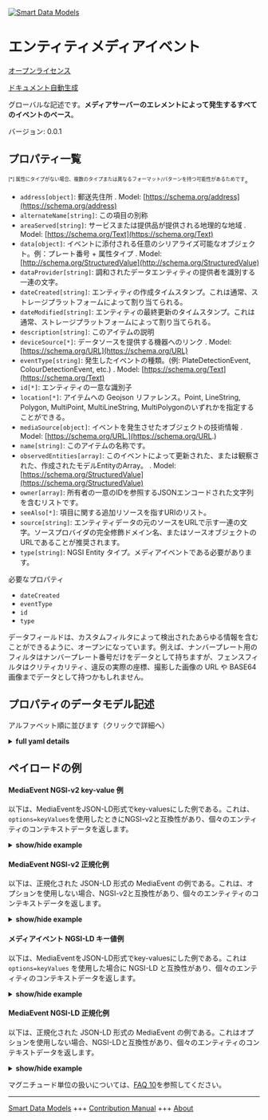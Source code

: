 <!-- 10-Header -->  
[![Smart Data Models](https://smartdatamodels.org/wp-content/uploads/2022/01/SmartDataModels_logo.png "Logo")](https://smartdatamodels.org)  
エンティティメディアイベント  
==============<!-- /10-Header -->  
<!-- 15-License -->  
[オープンライセンス](https://github.com/smart-data-models//dataModel.Multimedia/blob/master/MediaEvent/LICENSE.md)  
[ドキュメント自動生成](https://docs.google.com/presentation/d/e/2PACX-1vTs-Ng5dIAwkg91oTTUdt8ua7woBXhPnwavZ0FxgR8BsAI_Ek3C5q97Nd94HS8KhP-r_quD4H0fgyt3/pub?start=false&loop=false&delayms=3000#slide=id.gb715ace035_0_60)  
<!-- /15-License -->  
<!-- 20-Description -->  
グローバルな記述です。**メディアサーバーのエレメントによって発生するすべてのイベントのベース**。  
バージョン: 0.0.1  
<!-- /20-Description -->  
<!-- 30-PropertiesList -->  

## プロパティ一覧  

<sup><sub>[*] 属性にタイプがない場合、複数のタイプまたは異なるフォーマット/パターンを持つ可能性があるためです</sub></sup>。  
- `address[object]`: 郵送先住所  . Model: [https://schema.org/address](https://schema.org/address)- `alternateName[string]`: この項目の別称  - `areaServed[string]`: サービスまたは提供品が提供される地理的な地域  . Model: [https://schema.org/Text](https://schema.org/Text)- `data[object]`: イベントに添付される任意のシリアライズ可能なオブジェクト。例：プレート番号 + 属性タイプ  . Model: [http://schema.org/StructuredValue](http://schema.org/StructuredValue)- `dataProvider[string]`: 調和されたデータエンティティの提供者を識別する一連の文字。  - `dateCreated[string]`: エンティティの作成タイムスタンプ。これは通常、ストレージプラットフォームによって割り当てられる。  - `dateModified[string]`: エンティティの最終更新のタイムスタンプ。これは通常、ストレージプラットフォームによって割り当てられる。  - `description[string]`: このアイテムの説明  - `deviceSource[*]`: データソースを提供する機器へのリンク  . Model: [https://schema.org/URL](https://schema.org/URL)- `eventType[string]`: 発生したイベントの種類。(例: PlateDetectionEvent, ColourDetectionEvent, etc.)  . Model: [https://schema.org/Text](https://schema.org/Text)- `id[*]`: エンティティの一意な識別子  - `location[*]`: アイテムへの Geojson リファレンス。Point, LineString, Polygon, MultiPoint, MultiLineString, MultiPolygonのいずれかを指定することができる。  - `mediaSource[object]`: イベントを発生させたオブジェクトの技術情報  . Model: [https://schema.org/URL.](https://schema.org/URL.)- `name[string]`: このアイテムの名称です。  - `observedEntities[array]`: このイベントによって更新された、または観察された、作成されたモデルEntityのArray。  . Model: [https://schema.org/StructuredValue](https://schema.org/StructuredValue)- `owner[array]`: 所有者の一意のIDを参照するJSONエンコードされた文字列を含むリストです。  - `seeAlso[*]`: 項目に関する追加リソースを指すURIのリスト。  - `source[string]`: エンティティデータの元のソースをURLで示す一連の文字。ソースプロバイダの完全修飾ドメイン名、またはソースオブジェクトのURLであることが推奨されます。  - `type[string]`: NGSI Entity タイプ。メディアイベントである必要があります。  <!-- /30-PropertiesList -->  
<!-- 35-RequiredProperties -->  
必要なプロパティ  
- `dateCreated`  - `eventType`  - `id`  - `type`  <!-- /35-RequiredProperties -->  
<!-- 40-RequiredProperties -->  
データフィールドは、カスタムフィルタによって検出されたあらゆる情報を含むことができるように、オープンになっています。例えば、ナンバープレート用のフィルタはナンバープレート番号だけをデータとして持ちますが、フェンスフィルタはクリティカリティ、違反の実際の座標、撮影した画像の URL や BASE64 画像までデータとして持つかもしれません。  
<!-- /40-RequiredProperties -->  
<!-- 50-DataModelHeader -->  
## プロパティのデータモデル記述  
アルファベット順に並びます（クリックで詳細へ）  
<!-- /50-DataModelHeader -->  
<!-- 60-ModelYaml -->  
<details><summary><strong>full yaml details</strong></summary>    
```yaml  
MediaEvent:    
  description: 'Base for all events raised by elements in the media server'    
  properties:    
    address:    
      description: 'The mailing address'    
      properties:    
        addressCountry:    
          description: 'Property. The country. For example, Spain. Model:''https://schema.org/addressCountry'''    
          type: string    
        addressLocality:    
          description: 'Property. The locality in which the street address is, and which is in the region. Model:''https://schema.org/addressLocality'''    
          type: string    
        addressRegion:    
          description: 'Property. The region in which the locality is, and which is in the country. Model:''https://schema.org/addressRegion'''    
          type: string    
        postOfficeBoxNumber:    
          description: 'Property. The post office box number for PO box addresses. For example, 03578. Model:''https://schema.org/postOfficeBoxNumber'''    
          type: string    
        postalCode:    
          description: 'Property. The postal code. For example, 24004. Model:''https://schema.org/https://schema.org/postalCode'''    
          type: string    
        streetAddress:    
          description: 'Property. The street address. Model:''https://schema.org/streetAddress'''    
          type: string    
      type: object    
      x-ngsi:    
        model: https://schema.org/address    
        type: Property    
    alternateName:    
      description: 'An alternative name for this item'    
      type: string    
      x-ngsi:    
        type: Property    
    areaServed:    
      description: 'The geographic area where a service or offered item is provided'    
      type: string    
      x-ngsi:    
        model: https://schema.org/Text    
        type: Property    
    data:    
      description: 'Any serializable object that is attached to the event. Eg:plate-number + Attribute type'    
      type: object    
      x-ngsi:    
        model: http://schema.org/StructuredValue    
        type: Property    
    dataProvider:    
      description: 'A sequence of characters identifying the provider of the harmonised data entity.'    
      type: string    
      x-ngsi:    
        type: Property    
    dateCreated:    
      description: 'Entity creation timestamp. This will usually be allocated by the storage platform.'    
      format: date-time    
      type: string    
      x-ngsi:    
        type: Property    
    dateModified:    
      description: 'Timestamp of the last modification of the entity. This will usually be allocated by the storage platform.'    
      format: date-time    
      type: string    
      x-ngsi:    
        type: Property    
    description:    
      description: 'A description of this item'    
      type: string    
      x-ngsi:    
        type: Property    
    deviceSource:    
      anyOf:    
        - description: 'Property. Identifier format of any NGSI entity'    
          maxLength: 256    
          minLength: 1    
          pattern: ^[\w\-\.\{\}\$\+\*\[\]`|~^@!,:\\]+$    
          type: string    
        - description: 'Property. Identifier format of any NGSI entity'    
          format: uri    
          type: string    
      description: 'Link to the device providing the data source '    
      x-ngsi:    
        model: https://schema.org/URL    
        type: Relationship    
    eventType:    
      description: 'Type of event that was raised. (ie: PlateDetectionEvent, ColourDetectionEvent, etc.'    
      type: string    
      x-ngsi:    
        model: https://schema.org/Text    
        type: Property    
    id:    
      anyOf: &mediaevent_-_properties_-_owner_-_items_-_anyof    
        - description: 'Property. Identifier format of any NGSI entity'    
          maxLength: 256    
          minLength: 1    
          pattern: ^[\w\-\.\{\}\$\+\*\[\]`|~^@!,:\\]+$    
          type: string    
        - description: 'Property. Identifier format of any NGSI entity'    
          format: uri    
          type: string    
      description: 'Unique identifier of the entity'    
      x-ngsi:    
        type: Property    
    location:    
      description: 'Geojson reference to the item. It can be Point, LineString, Polygon, MultiPoint, MultiLineString or MultiPolygon'    
      oneOf:    
        - description: 'GeoProperty. Geojson reference to the item. Point'    
          properties:    
            bbox:    
              items:    
                type: number    
              minItems: 4    
              type: array    
            coordinates:    
              items:    
                type: number    
              minItems: 2    
              type: array    
            type:    
              enum:    
                - Point    
              type: string    
          required:    
            - type    
            - coordinates    
          title: 'GeoJSON Point'    
          type: object    
        - description: 'GeoProperty. Geojson reference to the item. LineString'    
          properties:    
            bbox:    
              items:    
                type: number    
              minItems: 4    
              type: array    
            coordinates:    
              items:    
                items:    
                  type: number    
                minItems: 2    
                type: array    
              minItems: 2    
              type: array    
            type:    
              enum:    
                - LineString    
              type: string    
          required:    
            - type    
            - coordinates    
          title: 'GeoJSON LineString'    
          type: object    
        - description: 'GeoProperty. Geojson reference to the item. Polygon'    
          properties:    
            bbox:    
              items:    
                type: number    
              minItems: 4    
              type: array    
            coordinates:    
              items:    
                items:    
                  items:    
                    type: number    
                  minItems: 2    
                  type: array    
                minItems: 4    
                type: array    
              type: array    
            type:    
              enum:    
                - Polygon    
              type: string    
          required:    
            - type    
            - coordinates    
          title: 'GeoJSON Polygon'    
          type: object    
        - description: 'GeoProperty. Geojson reference to the item. MultiPoint'    
          properties:    
            bbox:    
              items:    
                type: number    
              minItems: 4    
              type: array    
            coordinates:    
              items:    
                items:    
                  type: number    
                minItems: 2    
                type: array    
              type: array    
            type:    
              enum:    
                - MultiPoint    
              type: string    
          required:    
            - type    
            - coordinates    
          title: 'GeoJSON MultiPoint'    
          type: object    
        - description: 'GeoProperty. Geojson reference to the item. MultiLineString'    
          properties:    
            bbox:    
              items:    
                type: number    
              minItems: 4    
              type: array    
            coordinates:    
              items:    
                items:    
                  items:    
                    type: number    
                  minItems: 2    
                  type: array    
                minItems: 2    
                type: array    
              type: array    
            type:    
              enum:    
                - MultiLineString    
              type: string    
          required:    
            - type    
            - coordinates    
          title: 'GeoJSON MultiLineString'    
          type: object    
        - description: 'GeoProperty. Geojson reference to the item. MultiLineString'    
          properties:    
            bbox:    
              items:    
                type: number    
              minItems: 4    
              type: array    
            coordinates:    
              items:    
                items:    
                  items:    
                    items:    
                      type: number    
                    minItems: 2    
                    type: array    
                  minItems: 4    
                  type: array    
                type: array    
              type: array    
            type:    
              enum:    
                - MultiPolygon    
              type: string    
          required:    
            - type    
            - coordinates    
          title: 'GeoJSON MultiPolygon'    
          type: object    
      x-ngsi:    
        type: GeoProperty    
    mediaSource:    
      description: 'Technical information of the object that raised the event'    
      properties: &mediaevent_-_properties_-_mediasource_-_properties_-_parent_-_properties    
        creationTime:    
          description: 'Property. System date of creation of the Media Source'    
          format: date-time    
          type: string    
        name:    
          description: 'Property. The name of this item.'    
          type: string    
        parent:    
          description: 'Property. Technical information of the object that raised the event. Model:''https://schema.org/URL''.'    
          properties: *mediaevent_-_properties_-_mediasource_-_properties_-_parent_-_properties    
          type: object    
        sendTagsInEvents:    
          description: 'Property. Does the events rise for this media source attach the tag list associated to the MediaSource?'    
          type: boolean    
      type: object    
      x-ngsi:    
        model: https://schema.org/URL.    
        type: Property    
    name:    
      description: 'The name of this item.'    
      type: string    
      x-ngsi:    
        type: Property    
    observedEntities:    
      description: 'Array of model Entities created updated or just observed by this event.'    
      items:    
        anyOf:    
          - description: 'Property. Identifier format of any NGSI entity'    
            maxLength: 256    
            minLength: 1    
            pattern: ^[\w\-\.\{\}\$\+\*\[\]`|~^@!,:\\]+$    
            type: string    
          - description: 'Property. Identifier format of any NGSI entity'    
            format: uri    
            type: string    
      type: array    
      x-ngsi:    
        model: https://schema.org/StructuredValue    
        type: Property    
    owner:    
      description: 'A List containing a JSON encoded sequence of characters referencing the unique Ids of the owner(s)'    
      items:    
        anyOf: *mediaevent_-_properties_-_owner_-_items_-_anyof    
        description: 'Property. Unique identifier of the entity'    
      type: array    
      x-ngsi:    
        type: Property    
    seeAlso:    
      description: 'list of uri pointing to additional resources about the item'    
      oneOf:    
        - items:    
            format: uri    
            type: string    
          minItems: 1    
          type: array    
        - format: uri    
          type: string    
      x-ngsi:    
        type: Property    
    source:    
      description: 'A sequence of characters giving the original source of the entity data as a URL. Recommended to be the fully qualified domain name of the source provider, or the URL to the source object.'    
      type: string    
      x-ngsi:    
        type: Property    
    type:    
      description: 'NGSI Entity type. It has to be MediaEvent'    
      enum:    
        - MediaEvent    
      type: string    
      x-ngsi:    
        type: Property    
  required:    
    - id    
    - type    
    - eventType    
    - dateCreated    
  type: object    
  x-derived-from: ""    
  x-disclaimer: 'Redistribution and use in source and binary forms, with or without modification, are permitted  provided that the license conditions are met. Copyleft (c) 2021 Contributors to Smart Data Models Program'    
  x-license-url: https://github.com/smart-data-models/dataModel.Multimedia/blob/master/MediaEvent/LICENSE.md    
  x-model-schema: ""    
  x-model-tags: ""    
  x-version: 0.0.1    
```  
</details>    
<!-- /60-ModelYaml -->  
<!-- 70-MiddleNotes -->  
<!-- /70-MiddleNotes -->  
<!-- 80-Examples -->  
## ペイロードの例  
#### MediaEvent NGSI-v2 key-value 例  
以下は、MediaEventをJSON-LD形式でkey-valuesにした例である。これは、`options=keyValues`を使用したときにNGSI-v2と互換性があり、個々のエンティティのコンテキストデータを返します。  
<details><summary><strong>show/hide example</strong></summary>    
```json  
{  
  "id": "mediaEvent_1509702324600",  
  "type": "MediaEvent",  
  "eventType": "plate-detected",  
  "mediaSource": {  
    "name": "03ea110c-0ab2-4b19-8618-57f474721c86_kurento.MediaPipeline/28e4ae84-4e96-43bb-a812-538f7950b75f_platedetector.PlateDetectorFilter",  
    "creationTime": "2017-11-03T10:45:19Z",  
    "sendTagsInEvents": false,  
    "parent": {  
      "name": "03ea110c-0ab2-4b19-8618-57f474721c86_kurento.MediaPipeline",  
      "creationTime": "2017-11-03T10:45:19Z",  
      "sendTagsInEvents": false  
    }  
  },  
  "dateCreated": "2017-11-03T10:45:23Z"  
}  
```  
</details>  
#### MediaEvent NGSI-v2 正規化例  
以下は、正規化された JSON-LD 形式の MediaEvent の例である。これは、オプションを使用しない場合、NGSI-v2と互換性があり、個々のエンティティのコンテキストデータを返します。  
<details><summary><strong>show/hide example</strong></summary>    
```json  
{  
  "id": "mediaEvent_1509702324600",  
  "type": "MediaEvent",  
  "eventType": {  
    "type": "Text",  
    "value": "plate-detected"  
  },  
  "mediaSource": {  
    "type": "StructuredValue",  
    "value": {  
      "name": "03ea110c-0ab2-4b19-8618-57f474721c86_kurento.MediaPipeline/28e4ae84-4e96-43bb-a812-538f7950b75f_platedetector.PlateDetectorFilter",  
      "creationTime": "2017-11-03T10:45:19Z",  
      "sendTagsInEvents": false,  
      "parent": {  
        "name": "03ea110c-0ab2-4b19-8618-57f474721c86_kurento.MediaPipeline",  
        "creationTime": "2017-11-03T10:45:19Z",  
        "sendTagsInEvents": false  
      }  
    }  
  },  
  "dateCreated": {  
    "type": "DateTime",  
    "value": "2017-11-03T10:45:23Z"  
  }  
}  
```  
</details>  
#### メディアイベント NGSI-LD キー値例  
以下は、MediaEventをJSON-LD形式でkey-valuesにした例である。これは `options=keyValues` を使用した場合に NGSI-LD と互換性があり、個々のエンティティのコンテキストデータを返します。  
<details><summary><strong>show/hide example</strong></summary>    
```json  
{  
    "id": "mediaEvent_1509702324600",  
    "type": "MediaEvent",  
    "dateCreated": "2017-11-03T10:45:23Z",  
    "eventType": "plate-detected",  
    "mediaSource": {  
        "name": "03ea110c-0ab2-4b19-8618-57f474721c86_kurento.MediaPipeline/28e4ae84-4e96-43bb-a812-538f7950b75f_platedetector.PlateDetectorFilter",  
        "creationTime": "2017-11-03T10:45:19Z",  
        "sendTagsInEvents": false,  
        "parent": {  
            "name": "03ea110c-0ab2-4b19-8618-57f474721c86_kurento.MediaPipeline",  
            "creationTime": "2017-11-03T10:45:19Z",  
            "sendTagsInEvents": false  
        }  
    },  
    "@context": [  
        "https://raw.githubusercontent.com/smart-data-models/dataModel.Multimedia/master/context.jsonld"  
    ]  
}  
```  
</details>  
#### MediaEvent NGSI-LD 正規化例  
以下は、正規化された JSON-LD 形式の MediaEvent の例である。これはオプションを使用しない場合、NGSI-LDと互換性があり、個々のエンティティのコンテキストデータを返します。  
<details><summary><strong>show/hide example</strong></summary>    
```json  
{  
    "id": "mediaEvent_1509702324600",  
    "type": "MediaEvent",  
    "dateCreated": {  
        "type": "Property",  
        "value": {  
            "@type": "date-time",  
            "@value": "2017-11-03T10:45:23Z"  
        }  
    },  
    "eventType": {  
        "type": "Property",  
        "value": "plate-detected"  
    },  
    "mediaSource": {  
        "type": "Property",  
        "value": {  
            "name": "03ea110c-0ab2-4b19-8618-57f474721c86_kurento.MediaPipeline/28e4ae84-4e96-43bb-a812-538f7950b75f_platedetector.PlateDetectorFilter",  
            "creationTime": "2017-11-03T10:45:19Z",  
            "sendTagsInEvents": false,  
            "parent": {  
                "name": "03ea110c-0ab2-4b19-8618-57f474721c86_kurento.MediaPipeline",  
                "creationTime": "2017-11-03T10:45:19Z",  
                "sendTagsInEvents": false  
            }  
        }  
    },  
    "@context": [  
        "https://raw.githubusercontent.com/smart-data-models/dataModel.Multimedia/master/context.jsonld"  
    ]  
}  
```  
</details><!-- /80-Examples -->  
<!-- 90-FooterNotes -->  
<!-- /90-FooterNotes -->  
<!-- 95-Units -->  
マグニチュード単位の扱いについては、[FAQ 10](https://smartdatamodels.org/index.php/faqs/)を参照してください。  
<!-- /95-Units -->  
<!-- 97-LastFooter -->  
---  
[Smart Data Models](https://smartdatamodels.org) +++ [Contribution Manual](https://bit.ly/contribution_manual) +++ [About](https://bit.ly/Introduction_SDM)<!-- /97-LastFooter -->  
